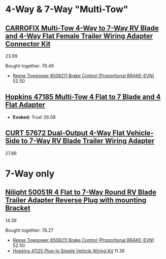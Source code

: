 # 4-Way & 7-Way "Multi-Tow"
## [CARROFIX Multi-Tow 4-Way to 7-Way RV Blade and 4-Way Flat Female Trailer Wiring Adapter Connector Kit](https://www.amazon.com/dp/B08Q7K26Y8)
23.99

Bought together: 76.49
- [Reese Towpower 8508211 Brake Control (Proportional BRAKE-EVN)](https://www.amazon.com/Reese-Towpower-8508211-Proportional-Brake-EVN/dp/B01M59QRWK) 52.50

## [Hopkins 47185 Multi-Tow 4 Flat to 7 Blade and 4 Flat Adapter](https://www.amazon.com/Hopkins-Towing-Solutions-47185-EMW8134058/dp/B0002Q80GS)
- **Evoked:** True!
26.08

## [CURT 57672 Dual-Output 4-Way Flat Vehicle-Side to 7-Way RV Blade Trailer Wiring Adapter](https://www.amazon.com/57672-4-Way-Dual-Output-Electrical-Adapter/dp/B001EP0HPI)
27.86

# 7-Way only
## [Nilight 50051R 4 Flat to 7-Way Round RV Blade Trailer Adapter Reverse Plug with mounting Bracket](https://www.amazon.com/dp/B07WCTNDWV)
14.39

Bought together: 78.27
- [Reese Towpower 8508211 Brake Control (Proportional BRAKE-EVN)](https://www.amazon.com/Reese-Towpower-8508211-Proportional-Brake-EVN/dp/B01M59QRWK) 52.50
- [Hopkins 41125 Plug-In Simple Vehicle Wiring Kit](https://www.amazon.com/Hopkins-41125-Simple-Vehicle-Wiring/dp/B0002Q7BZ4) 11.38
